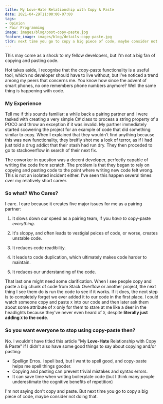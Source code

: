 ```yaml
---
title: My Love-Hate Relationship with Copy & Paste
date: 2021-04-29T11:00:00-07:00
tags: 
- Opinion
- Pair Programming
image: images/blog/post-copy-paste.jpg
feature_image: images/blog/details-copy-paste.jpg
tldr: next time you go to copy a big piece of code, maybe consider not doing that.
---
```


This may come as a shock to my fellow developers, but I'm not a big fan of copying and pasting code.

Hot takes aside, I recognise that the copy-paste functionality is a useful tool, which no developer 
should have to live without, but I've noticed a trend among my peers that concerns me. You know how 
since the advent of smart phones, no one remembers phone numbers anymore? Well the same
thing is happening with code. 

### My Experience

Tell me if this sounds familiar: a while back a pairing partner and I were tasked with creating a very simple C# class
to process a string property of a POCO and throw an exception if it was invalid. My partner immediately
started scowering the project for an example of code that did something similar to copy. When I explained that they
wouldn't find anything because this was new functionality, they breifly shot me a look of terror, as if I had just told a 
drug addict that their stash had run dry. They then proceded to go to stackoverflow in search of their next fix.

The coworker in question was a decent developer, perfectly capable of writing the code from scratch.
The problem is that they began to rely on copying and pasting code to the point where writing new code felt
wrong. This is not an isolated incident either. I've seen this happen several times over my relatively short career.

### So what? Who Cares?

I care. I care because it creates five major issues for me as a pairing partner:

1) It slows down our speed as a pairing team, if you *have to* copy-paste *everything*.

2) It's sloppy, and often leads to vestigial peices of code, or worse, creates unstable code.

3) It reduces code readibility.

4) It leads to code duplication, which ultimately makes code harder to maintain.

5) It reduces our understanding of the code. 

That last one might need some clarification. When I see people copy and paste a big chunk of code from Stack Overflow or 
another project, the next thing I see them do is run the code to see if it works. If it does, the next step is to 
completely forget we ever added it to our code in the first place. I could watch someone copy and paste `X` into our code and then later ask them about some attribute of `X` only for them to stare at me like a deer in the headlights because they've never even heard of `X`, despite **literally just adding `X` to the code**.

### So you want everyone to stop using copy-paste then?

No. I wouldn't have titled this article "My **Love-Hate** Relationship with Copy & Paste" if I didn't also have some
good things to say about copying and/or pasting:

- Spellign Erros. I spell bad, but I want to spell good, and copy-paste helps me spell things gooder.
- Copying and pasting can prevent trivial mistakes and syntax errors.
- It can save time when writing boilerplate code (but I think many people underestimate the cognitive benefits of repetition)

I'm not saying don't copy and paste. But next time you go to copy a big piece of code, maybe consider not doing that. 